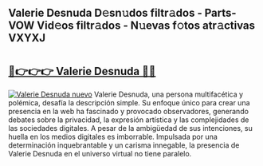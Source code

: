 ## Valerie Desnuda D𝚎sn𝚞dos filtr𝚊dos - Parts-VOW Vid𝚎os filtr𝚊dos - N𝚞evas f𝚘tos atr𝚊ctivas VXYXJ

# <h2><a href="http://mb6b2qz.tromn.icu/?c=Valerie+Desnuda">🔗👉👉👉 Valerie Desnuda 🔗🔗</a></h2>

[![Valerie Desnuda nuevo](https://i.imgur.com/pEAQMta.gif)](http://mb6b2qz.tromn.icu/?c=Valerie+Desnuda)
Valerie Desnuda, una persona multifacética y polémica, desafía la descripción simple. Su enfoque único para crear una presencia en la web ha fascinado y provocado observadores, generando debates sobre la privacidad, la expresión artística y las complejidades de las sociedades digitales. A pesar de la ambigüedad de sus intenciones, su huella en los medios digitales es imborrable. Impulsada por una determinación inquebrantable y un carisma innegable, la presencia de Valerie Desnuda en el universo virtual no tiene paralelo.
